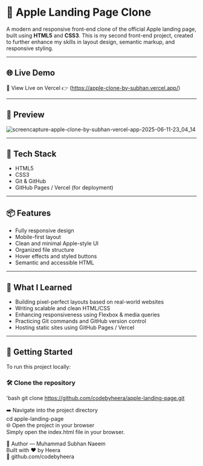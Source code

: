 # 🍏 Apple Landing Page Clone

A modern and responsive front-end clone of the official Apple landing page, built using **HTML5** and **CSS3**. This is my second front-end project, created to further enhance my skills in layout design, semantic markup, and responsive styling.

---

## 🌐 Live Demo

🔗 View Live on Vercel
👉 (https://apple-clone-by-subhan.vercel.app/)

---
## 📸 Preview
![screencapture-apple-clone-by-subhan-vercel-app-2025-06-11-23_04_14](https://github.com/user-attachments/assets/675047dc-6bba-40fa-b024-18f0bb686a6c)

---

## 🚀 Tech Stack

- HTML5  
- CSS3  
- Git & GitHub  
- GitHub Pages / Vercel (for deployment)

---

## 📦 Features

- Fully responsive design  
- Mobile-first layout  
- Clean and minimal Apple-style UI  
- Organized file structure  
- Hover effects and styled buttons  
- Semantic and accessible HTML

---

## 🧠 What I Learned

- Building pixel-perfect layouts based on real-world websites  
- Writing scalable and clean HTML/CSS  
- Enhancing responsiveness using Flexbox & media queries  
- Practicing Git commands and GitHub version control  
- Hosting static sites using GitHub Pages / Vercel

---

## 📁 Getting Started

To run this project locally:

### 🛠 Clone the repository
'bash
git clone https://github.com/codebyheera/apple-landing-page.git

 ➡️ Navigate into the project directory <br>
 cd apple-landing-page
<br>
🌐 Open the project in your browser <br>
Simply open the index.html file in your browser.

👤 Author — Muhammad Subhan Naeem <br>
Built with ❤️ by Heera <br>
🔗 github.com/codebyheera

